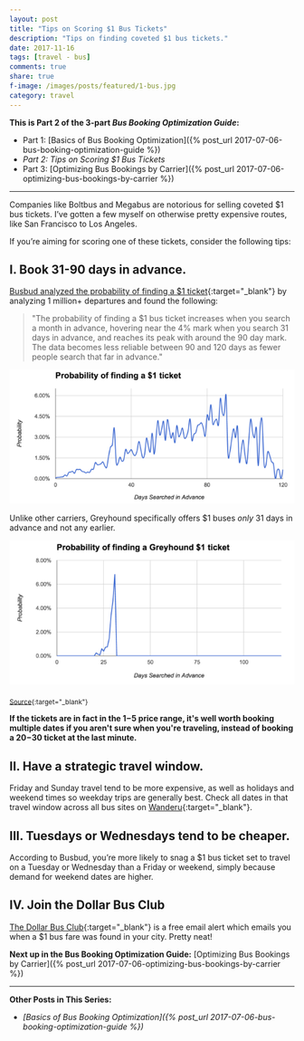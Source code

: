 ```yaml
---
layout: post
title: "Tips on Scoring $1 Bus Tickets"
description: "Tips on finding coveted $1 bus tickets."
date: 2017-11-16
tags: [travel - bus]
comments: true
share: true
f-image: /images/posts/featured/1-bus.jpg
category: travel
---
```


__This is Part 2 of the 3-part *Bus Booking Optimization Guide*:__

* Part 1: [Basics of Bus Booking Optimization]({% post_url 2017-07-06-bus-booking-optimization-guide %})
* _Part 2: Tips on Scoring $1 Bus Tickets_
* Part 3: [Optimizing Bus Bookings by Carrier]({% post_url 2017-07-06-optimizing-bus-bookings-by-carrier %})

-------

Companies like Boltbus and Megabus are notorious for selling coveted $1 bus tickets. I’ve gotten a few myself on otherwise pretty expensive routes, like San Francisco to Los Angeles. 

If you’re aiming for scoring one of these tickets, consider the following tips: 

## I. Book 31-90 days in advance. 

[Busbud analyzed the probability of finding a $1 ticket](https://www.busbud.com/blog/busbud-launches-the-dollar-bus-club/){:target="_blank"} by analyzing 1 million+ departures and found the following:

> "The probability of finding a $1 bus ticket increases when you search a month in advance, hovering near the 4% mark when you search 31 days in advance, and reaches its peak with around the 90 day mark. The data becomes less reliable between 90 and 120 days as fewer people search that far in advance."

<div align="center">
  <img src="/images/bus-optimization-guide/probability-1-ticket.png">
</div>

Unlike other carriers, Greyhound specifically offers $1 buses _only_ 31 days in advance and not any earlier. 

<div align="center">
  <img src="/images/bus-optimization-guide/greyhound.png">
</div>

<sub>[Source](https://www.busbud.com/blog/busbud-launches-the-dollar-bus-club/){:target="_blank"} </sub>

__If the tickets are in fact in the $1-$5 price range, it's well worth booking multiple dates if you aren't sure when you're traveling, instead of booking a $20-$30 ticket at the last minute.__

## II. Have a strategic travel window.

Friday and Sunday travel tend to be more expensive, as well as holidays and weekend times so weekday trips are generally best. Check all dates in that travel window across all bus sites on [Wanderu](www.wanderu.com){:target="_blank"}.  

## III. Tuesdays or Wednesdays tend to be cheaper.
According to Busbud, you’re more likely to snag a $1 bus ticket set to travel on a Tuesday or Wednesday than a Friday or weekend, simply because demand for weekend dates are higher.

## IV. Join the Dollar Bus Club
[The Dollar Bus Club](https://www.busbud.com/promo-dollar-bus-club/){:target="_blank"} is a free email alert which emails you when a $1 bus fare was found in your city. Pretty neat!

__Next up in the Bus Booking Optimization Guide:__ [Optimizing Bus Bookings by Carrier]({% post_url 2017-07-06-optimizing-bus-bookings-by-carrier %})

-------

__Other Posts in This Series:__
* _[Basics of Bus Booking Optimization]({% post_url 2017-07-06-bus-booking-optimization-guide %})_
